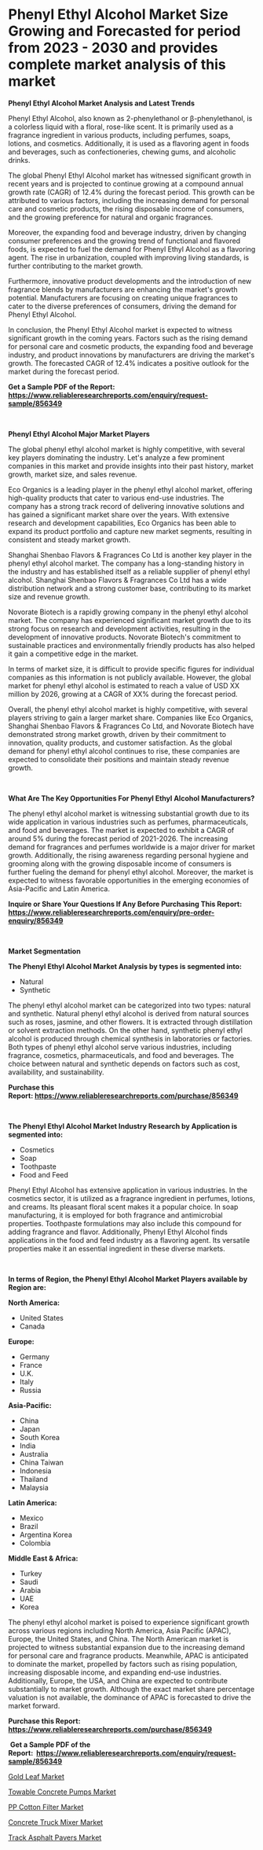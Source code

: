 <p><h1>Phenyl Ethyl Alcohol Market Size Growing and Forecasted for period from 2023 - 2030 and provides complete market analysis of this market</h1></p><p><strong>Phenyl Ethyl Alcohol Market Analysis and Latest Trends</strong></p>
<p><p>Phenyl Ethyl Alcohol, also known as 2-phenylethanol or β-phenylethanol, is a colorless liquid with a floral, rose-like scent. It is primarily used as a fragrance ingredient in various products, including perfumes, soaps, lotions, and cosmetics. Additionally, it is used as a flavoring agent in foods and beverages, such as confectioneries, chewing gums, and alcoholic drinks.</p><p>The global Phenyl Ethyl Alcohol market has witnessed significant growth in recent years and is projected to continue growing at a compound annual growth rate (CAGR) of 12.4% during the forecast period. This growth can be attributed to various factors, including the increasing demand for personal care and cosmetic products, the rising disposable income of consumers, and the growing preference for natural and organic fragrances.</p><p>Moreover, the expanding food and beverage industry, driven by changing consumer preferences and the growing trend of functional and flavored foods, is expected to fuel the demand for Phenyl Ethyl Alcohol as a flavoring agent. The rise in urbanization, coupled with improving living standards, is further contributing to the market growth.</p><p>Furthermore, innovative product developments and the introduction of new fragrance blends by manufacturers are enhancing the market's growth potential. Manufacturers are focusing on creating unique fragrances to cater to the diverse preferences of consumers, driving the demand for Phenyl Ethyl Alcohol.</p><p>In conclusion, the Phenyl Ethyl Alcohol market is expected to witness significant growth in the coming years. Factors such as the rising demand for personal care and cosmetic products, the expanding food and beverage industry, and product innovations by manufacturers are driving the market's growth. The forecasted CAGR of 12.4% indicates a positive outlook for the market during the forecast period.</p></p>
<p><strong>Get a Sample PDF of the Report:&nbsp; <a href="https://www.reliableresearchreports.com/enquiry/request-sample/856349">https://www.reliableresearchreports.com/enquiry/request-sample/856349</a></strong></p>
<p>&nbsp;</p>
<p><strong>Phenyl Ethyl Alcohol Major Market Players</strong></p>
<p><p>The global phenyl ethyl alcohol market is highly competitive, with several key players dominating the industry. Let's analyze a few prominent companies in this market and provide insights into their past history, market growth, market size, and sales revenue.</p><p>Eco Organics is a leading player in the phenyl ethyl alcohol market, offering high-quality products that cater to various end-use industries. The company has a strong track record of delivering innovative solutions and has gained a significant market share over the years. With extensive research and development capabilities, Eco Organics has been able to expand its product portfolio and capture new market segments, resulting in consistent and steady market growth.</p><p>Shanghai Shenbao Flavors & Fragrances Co Ltd is another key player in the phenyl ethyl alcohol market. The company has a long-standing history in the industry and has established itself as a reliable supplier of phenyl ethyl alcohol. Shanghai Shenbao Flavors & Fragrances Co Ltd has a wide distribution network and a strong customer base, contributing to its market size and revenue growth.</p><p>Novorate Biotech is a rapidly growing company in the phenyl ethyl alcohol market. The company has experienced significant market growth due to its strong focus on research and development activities, resulting in the development of innovative products. Novorate Biotech's commitment to sustainable practices and environmentally friendly products has also helped it gain a competitive edge in the market.</p><p>In terms of market size, it is difficult to provide specific figures for individual companies as this information is not publicly available. However, the global market for phenyl ethyl alcohol is estimated to reach a value of USD XX million by 2026, growing at a CAGR of XX% during the forecast period.</p><p>Overall, the phenyl ethyl alcohol market is highly competitive, with several players striving to gain a larger market share. Companies like Eco Organics, Shanghai Shenbao Flavors & Fragrances Co Ltd, and Novorate Biotech have demonstrated strong market growth, driven by their commitment to innovation, quality products, and customer satisfaction. As the global demand for phenyl ethyl alcohol continues to rise, these companies are expected to consolidate their positions and maintain steady revenue growth.</p></p>
<p>&nbsp;</p>
<p><strong>What Are The Key Opportunities For Phenyl Ethyl Alcohol Manufacturers?</strong></p>
<p><p>The phenyl ethyl alcohol market is witnessing substantial growth due to its wide application in various industries such as perfumes, pharmaceuticals, and food and beverages. The market is expected to exhibit a CAGR of around 5% during the forecast period of 2021-2026. The increasing demand for fragrances and perfumes worldwide is a major driver for market growth. Additionally, the rising awareness regarding personal hygiene and grooming along with the growing disposable income of consumers is further fueling the demand for phenyl ethyl alcohol. Moreover, the market is expected to witness favorable opportunities in the emerging economies of Asia-Pacific and Latin America.</p></p>
<p><strong>Inquire or Share Your Questions If Any Before Purchasing This Report: <a href="https://www.reliableresearchreports.com/enquiry/pre-order-enquiry/856349">https://www.reliableresearchreports.com/enquiry/pre-order-enquiry/856349</a></strong></p>
<p>&nbsp;</p>
<p><strong>Market Segmentation</strong></p>
<p><strong>The Phenyl Ethyl Alcohol Market Analysis by types is segmented into:</strong></p>
<p><ul><li>Natural</li><li>Synthetic</li></ul></p>
<p><p>The phenyl ethyl alcohol market can be categorized into two types: natural and synthetic. Natural phenyl ethyl alcohol is derived from natural sources such as roses, jasmine, and other flowers. It is extracted through distillation or solvent extraction methods. On the other hand, synthetic phenyl ethyl alcohol is produced through chemical synthesis in laboratories or factories. Both types of phenyl ethyl alcohol serve various industries, including fragrance, cosmetics, pharmaceuticals, and food and beverages. The choice between natural and synthetic depends on factors such as cost, availability, and sustainability.</p></p>
<p><strong>Purchase this Report:&nbsp;<a href="https://www.reliableresearchreports.com/purchase/856349">https://www.reliableresearchreports.com/purchase/856349</a></strong></p>
<p>&nbsp;</p>
<p><strong>The Phenyl Ethyl Alcohol Market Industry Research by Application is segmented into:</strong></p>
<p><ul><li>Cosmetics</li><li>Soap</li><li>Toothpaste</li><li>Food and Feed</li></ul></p>
<p><p>Phenyl Ethyl Alcohol has extensive application in various industries. In the cosmetics sector, it is utilized as a fragrance ingredient in perfumes, lotions, and creams. Its pleasant floral scent makes it a popular choice. In soap manufacturing, it is employed for both fragrance and antimicrobial properties. Toothpaste formulations may also include this compound for adding fragrance and flavor. Additionally, Phenyl Ethyl Alcohol finds applications in the food and feed industry as a flavoring agent. Its versatile properties make it an essential ingredient in these diverse markets.</p></p>
<p>&nbsp;</p>
<p><strong>In terms of Region, the Phenyl Ethyl Alcohol Market Players available by Region are:</strong></p>
<p>
    <p> <strong> North America: </strong>
        <ul>
            <li>United States</li>
            <li>Canada</li>
        </ul>
        </p> 
    <p> <strong> Europe: </strong>
        <ul>
            <li>Germany</li>
            <li>France</li>
            <li>U.K.</li>
            <li>Italy</li>
            <li>Russia</li>
        </ul>
        </p> 
    <p> <strong> Asia-Pacific: </strong>
        <ul>
            <li>China</li>
            <li>Japan</li>
            <li>South Korea</li>
            <li>India</li>
            <li>Australia</li>
            <li>China Taiwan</li>
            <li>Indonesia</li>
            <li>Thailand</li>
            <li>Malaysia</li>
        </ul>
        </p> 
    <p> <strong> Latin America: </strong>
        <ul>
            <li>Mexico</li>
            <li>Brazil</li>
            <li>Argentina Korea</li>
            <li>Colombia</li>
        </ul>
        </p> 
    <p> <strong> Middle East & Africa: </strong>
        <ul>
            <li>Turkey</li>
            <li>Saudi</li>
            <li>Arabia</li>
            <li>UAE</li>
            <li>Korea</li>
        </ul>
    </p>
    </p>
<p><p>The phenyl ethyl alcohol market is poised to experience significant growth across various regions including North America, Asia Pacific (APAC), Europe, the United States, and China. The North American market is projected to witness substantial expansion due to the increasing demand for personal care and fragrance products. Meanwhile, APAC is anticipated to dominate the market, propelled by factors such as rising population, increasing disposable income, and expanding end-use industries. Additionally, Europe, the USA, and China are expected to contribute substantially to market growth. Although the exact market share percentage valuation is not available, the dominance of APAC is forecasted to drive the market forward.</p></p>
<p><strong>Purchase this Report: <a href="https://www.reliableresearchreports.com/purchase/856349">https://www.reliableresearchreports.com/purchase/856349</a></strong></p>
<p>&nbsp;<strong>Get a Sample PDF of the Report:&nbsp;&nbsp;<a href="https://www.reliableresearchreports.com/enquiry/request-sample/856349">https://www.reliableresearchreports.com/enquiry/request-sample/856349</a></strong></p>
<p><strong></strong></p>
<p><p><a href="https://github.com/JameTravis/Market-Research-Report-List-2/blob/main/gold-leaf-market.md">Gold Leaf Market</a></p><p><a href="https://medium.com/@jeremybates83/towable-concrete-pumps-market-research-report-its-history-and-forecast-2023-to-2030-d33d5bd3ecf8">Towable Concrete Pumps Market</a></p><p><a href="https://github.com/amonskiyk/Market-Research-Report-List-1/blob/main/pp-cotton-filter-market.md">PP Cotton Filter Market</a></p><p><a href="https://medium.com/@nicholasstewart02/concrete-truck-mixer-market-report-reveals-the-latest-trends-and-growth-opportunities-of-this-cd76d0aba491">Concrete Truck Mixer Market</a></p><p><a href="https://medium.com/@jqgvpygpb56374/track-asphalt-pavers-market-trends-forecast-and-competitive-analysis-to-2030-7bda1aa81f33">Track Asphalt Pavers Market</a></p></p>
